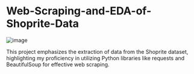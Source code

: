 # Web-Scraping-and-EDA-of-Shoprite-Data
![image](https://github.com/Celestenna/Web-Scraping-and-EDA-of-Shoprite-website/assets/152394278/bf517b36-96ca-4db1-97a1-f408171f2029)



This project emphasizes the extraction of data from the Shoprite dataset, highlighting my proficiency in utilizing Python libraries like requests and BeautifulSoup for effective web scraping.
